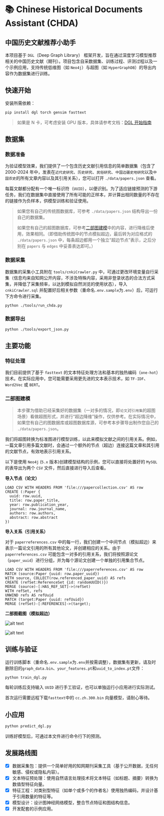 # 📚 Chinese Historical Documents Assistant (CHDA)

## 中国历史文献推荐小助手

本项目基于 `DGL`（Deep Graph Library） 框架开发，旨在通过深度学习模型推荐相关的中国历史文献（期刊）。项目包含自采数据集、训练过程、评测过程以及一个示例应用，支持传统低维图（如 `Neo4j`）与超图（如 `HyperGraphDB`）的导出内容作为数据集进行训练。

## 快速开始

安装所需依赖：

```sh
pip install dgl torch gensim fasttext
```

> 如果是 N 卡，可考虑安装 GPU 版本，具体请参考文档：[DGL 开始指南](https://www.dgl.ai/pages/start.html)

## 数据集

### 数据准备

为验证模型效果，我们提供了一个包含历史文献引用信息的简单数据集（包含了 2000-2024 年中，发表在`近代史研究`、`历史研究`、`民俗研究`、`中国边疆史地研究`以及`中国农史`的所有文章内容以及其引用关系），您可以打开 `./data/papers.json` 查看。

每篇文献都分配有一个唯一标识符（`UUID`），以便识别。为了适应链接预测的下游任务，我们在数据集中直接使用了所有可能的正样本，并计算出相同数量的不存在的链接作为负样本，供模型训练和验证使用。

> 如果您有自己的传统图数据库，可参考 `./data/papers.json` 结构导出一份自己的数据集。
>
> 如果您有自己的超图数据库，可参考[二部图建模](#二部图建模)中的内容，进行降维后使用，效果相同。（即借助传统图中的节点模拟超边，最后转为对应格式的 `./data/papers.json` 中，每条超边都用一个独立“超边节点”表示，之后分别在 `papers` 与 `edges` 中妥善表达即可。）

### 数据采集

数据集的采集小工具附在 `tools/cnkiCrawler.py` 中，可通过更改环境变量自行采集（信息均来自知网公开内容，不涉及特殊内容，采用非登录状态的合法方式采集，并降低了采集频率，以达到模拟自然浏览的使用状态），导入 `cnkiCrawler.sql` 并配置好后相关参数（重命名`.env.sample`为`.env`）后，可运行下方命令进行采集。

```sh
python ./tools/run_chda.py
```

### 数据导出

```sh
python ./tools/export_json.py
```

## 主要功能

### 特征处理

我们目前提供了基于 `fasttext` 的文本特征处理方法和基本的独热编码（`one-hot`）技术。在实际应用中，您可能需要采用更先进的文本表示技术，如 `TF-IDF`、`Word2Vec` 或 `BERT`。

### 二部图建模

> 本步骤为借助已经采集好的数据集（一对多的情况，即`论文`对`引用集`的超图场景）看做超图形式，并进行“超边降维”操作，仅供参考。在实际情况中，如果您有自己的图数据库或超图数据库源，可参考本步骤导出制作您自己的 `./data/papers.json`。

我们将超图转换为标准图进行模型训练，以此来模拟文献之间的引用关系。例如，一篇文章引用多篇文献时，会通过一个额外的节点（超边）连接这篇文章和其引用的文献节点，有效地表示引用关系。

以下是使用 `Neo4j` (`5.x` 版本)创建模型结构的示例，您可以直接将处置好的 `MySQL` 的表导出为两个 `CSV` 文件，然后直接进行导入后查看。

**导入节点（论文）**

```cypher
LOAD CSV WITH HEADERS FROM 'file:///papercollection.csv' AS row
CREATE (:Paper {
  uuid: row.uuid,
  title: row.paper_title,
  year: row.publication_year,
  journal: row.journal_name,
  authors: row.authors,
  abstract: row.abstract
})
```

**导入关系（引用关系）**

对于 `paperreferences.csv` 中的每一行，我们创建一个中间节点（模拟超边）来表示一篇论文引用的所有其他论文，并创建相应的关系。由于 `paperreferences.csv` 可能包含一对多的引用关系，我们将按照源论文（`paper_uuid`）进行分组，并为每个源论文创建一个单独的引用集合节点。

```cypher
LOAD CSV WITH HEADERS FROM 'file:///paperreferences.csv' AS row
MATCH (source:Paper {uuid: row.paper_uuid})
WITH source, COLLECT(row.referenced_paper_uuid) AS refs
CREATE (refSet:ReferenceSet {id: randomUUID()})
MERGE (source)-[:HAS_REF_SET]->(refSet)
WITH refSet, refs
UNWIND refs AS refUuid
MATCH (target:Paper {uuid: refUuid})
MERGE (refSet)-[:REFERENCES]->(target);
```

**二部图截图（模拟超边）**

![alt text](https://oss.v-dk.com/img/202402211851917.jpg)

![alt text](https://oss.v-dk.com/img/202402211851640.jpg)

## 训练与验证

运行训练脚本（重命名`.env.sample`为`.env`并按需调整），数据集有更新，请及时删除旧的`graph_data.bin`、`your_features.pt`和`uuid_to_index.pt`文件：

```sh
python train_dgl.py
```

每轮训练后支持输入 `UUID` 进行手工验证，也可以单独运行小应用进行实际测试。

首次运行需要远程下载`fasttext`中的 `cc.zh.300.bin` 向量模型，请耐心等待。

## 小应用

```sh
python predict_dgl.py
```

训练好模型后，可通过本文件进行命令行下的预测。

## 发展路线图

- [x] 数据采集包：提供一个简单好用的知网期刊采集工具（基于公开数据，无任何敏感、侵权或隐私内容）。
- [x] 文本特征预处理：使用自然语言处理技术将文本特征（如标题、摘要）转换为数值型特征向量。
- [x] 特征工程：对类别型特征（如单个或多个的作者名）使用独热编码，并设计基于引用数量的特征等。
- [x] 模型设计：设计图神经网络模型，整合节点特征和图结构信息。
- [x] 开发配套的示例应用。
